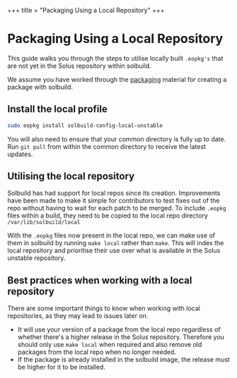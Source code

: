 +++
title = "Packaging Using a Local Repository"
+++
# Packaging Using a Local Repository

This guide walks you through the steps to utilise locally built `.eopkg's` that are not yet in the Solus repository within solbuild.

We assume you have worked through the [packaging](/articles/packaging/building-a-package/en/) material for creating a package with solbuild.

## Install the local profile

``` bash
sudo eopkg install solbuild-config-local-unstable
```

You will also need to ensure that your common directory is fully up to date. Run `git pull` from within the common directory to receive the latest updates.

## Utilising the local repository

Solbuild has had support for local repos since its creation. Improvements have been made to make it simple for contributors to test fixes out of the repo without having to wait for each patch to be merged. To include `.eopkg` files within a build, they need to be copied to the local repo directory `/var/lib/solbuild/local`

With the `.eopkg` files now present in the local repo, we can make use of them in solbuild by running `make local` rather than `make`. This will index the local repository and prioritise their use over what is available in the Solus unstable repository.

## Best practices when working with a local repository

There are some important things to know when working with local repositories, as they may lead to issues later on.

- It will use your version of a package from the local repo regardless of whether there's a higher release in the Solus repository. Therefore you should only use `make local` when required and also remove old packages from the local repo when no longer needed.
- If the package is already installed in the solbuild image, the release must be higher for it to be installed.